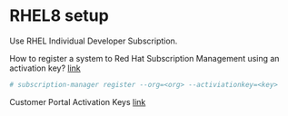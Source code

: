 # RHEL8 setup

Use RHEL Individual Developer Subscription.

How to register a system to Red Hat Subscription Management using an activation
key? [link](https://access.redhat.com/solutions/3341191)

```bash
# subscription-manager register --org=<org> --activiationkey=<key>
```

Customer Portal Activation Keys
[link](https://access.redhat.com/management/activation_keys/)
